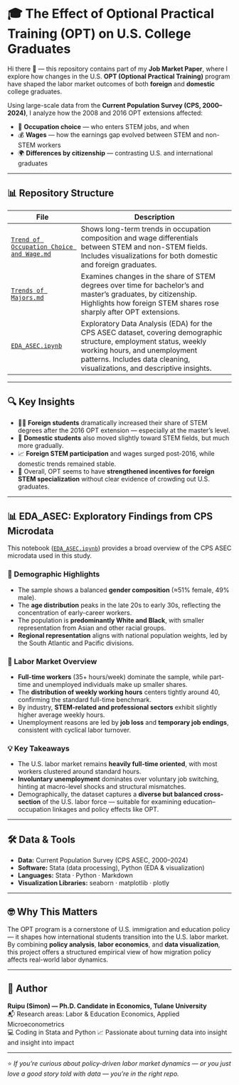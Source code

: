 # 🎓 The Effect of Optional Practical Training (OPT) on U.S. College Graduates

Hi there 👋 — this repository contains part of my **Job Market Paper**, where I explore how changes in the U.S. **OPT (Optional Practical Training)** program have shaped the labor market outcomes of both **foreign** and **domestic** college graduates.

Using large-scale data from the **Current Population Survey (CPS, 2000–2024)**, I analyze how the 2008 and 2016 OPT extensions affected:
- 🎯 **Occupation choice** — who enters STEM jobs, and when  
- 💰 **Wages** — how the earnings gap evolved between STEM and non-STEM workers  
- 🌍 **Differences by citizenship** — contrasting U.S. and international graduates  

---

## 📊 Repository Structure

| File | Description |
|------|--------------|
| [`Trend of Occupation Choice and Wage.md`](./Trend%20of%20Occupation%20Choice%20and%20Wage.md) | Shows long-term trends in occupation composition and wage differentials between STEM and non-STEM fields. Includes visualizations for both domestic and foreign graduates. |
| [`Trends of Majors.md`](./Trends%20of%20Majors.md) | Examines changes in the share of STEM degrees over time for bachelor’s and master’s graduates, by citizenship. Highlights how foreign STEM shares rose sharply after OPT extensions. |
| [`EDA_ASEC.ipynb`](./EDA_ASEC.ipynb) | Exploratory Data Analysis (EDA) for the CPS ASEC dataset, covering demographic structure, employment status, weekly working hours, and unemployment patterns. Includes data cleaning, visualizations, and descriptive insights. |

---

## 🔍 Key Insights

- 🧑‍🎓 **Foreign students** dramatically increased their share of STEM degrees after the 2016 OPT extension — especially at the master’s level.  
- 💼 **Domestic students** also moved slightly toward STEM fields, but much more gradually.  
- 📈 **Foreign STEM participation** and wages surged post-2016, while domestic trends remained stable.  
- 💬 Overall, OPT seems to have **strengthened incentives for foreign STEM specialization** without clear evidence of crowding out U.S. graduates.  

---

## 📊 EDA_ASEC: Exploratory Findings from CPS Microdata

This notebook ([`EDA_ASEC.ipynb`](./EDA_ASEC.ipynb)) provides a broad overview of the CPS ASEC microdata used in this study.

### 🧱 Demographic Highlights
- The sample shows a balanced **gender composition** (≈51% female, 49% male).  
- The **age distribution** peaks in the late 20s to early 30s, reflecting the concentration of early-career workers.  
- The population is **predominantly White and Black**, with smaller representation from Asian and other racial groups.  
- **Regional representation** aligns with national population weights, led by the South Atlantic and Pacific divisions.

### 💼 Labor Market Overview
- **Full-time workers** (35+ hours/week) dominate the sample, while part-time and unemployed individuals make up smaller shares.  
- The **distribution of weekly working hours** centers tightly around 40, confirming the standard full-time benchmark.  
- By industry, **STEM-related and professional sectors** exhibit slightly higher average weekly hours.  
- Unemployment reasons are led by **job loss** and **temporary job endings**, consistent with cyclical labor turnover.

### 💡 Key Takeaways
- The U.S. labor market remains **heavily full-time oriented**, with most workers clustered around standard hours.  
- **Involuntary unemployment** dominates over voluntary job switching, hinting at macro-level shocks and structural mismatches.  
- Demographically, the dataset captures a **diverse but balanced cross-section** of the U.S. labor force — suitable for examining education–occupation linkages and policy effects like OPT.

---

## 🛠️ Data & Tools

- **Data:** Current Population Survey (CPS ASEC, 2000–2024)  
- **Software:** Stata (data processing), Python (EDA & visualization)  
- **Languages:** Stata · Python · Markdown  
- **Visualization Libraries:** seaborn · matplotlib · plotly  

---

## 🤓 Why This Matters

The OPT program is a cornerstone of U.S. immigration and education policy — it shapes how international students transition into the U.S. labor market.  
By combining **policy analysis**, **labor economics**, and **data visualization**, this project offers a structured empirical view of how migration policy affects real-world labor dynamics.

---

## 🧠 Author

**Ruipu (Simon) — Ph.D. Candidate in Economics, Tulane University**  
📬 Research areas: Labor & Education Economics, Applied Microeconometrics  
💻 Coding in Stata and Python
📈 Passionate about turning data into insight and insight into impact  

---

⭐ *If you’re curious about policy-driven labor market dynamics — or you just love a good story told with data — you’re in the right repo.*
